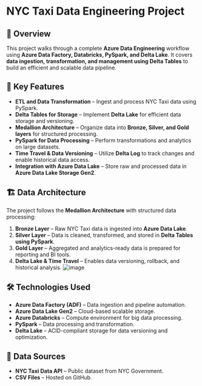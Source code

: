# NYC Taxi Data Engineering Project

## 🚀 Overview
This project walks through a complete **Azure Data Engineering** workflow using **Azure Data Factory, Databricks, PySpark, and Delta Lake**. It covers **data ingestion, transformation, and management using Delta Tables** to build an efficient and scalable data pipeline.

## 🔑 Key Features
- **ETL and Data Transformation** – Ingest and process NYC Taxi data using PySpark.
- **Delta Tables for Storage** – Implement **Delta Lake** for efficient data storage and versioning.
- **Medallion Architecture** – Organize data into **Bronze, Silver, and Gold layers** for structured processing.
- **PySpark for Data Processing** – Perform transformations and analytics on large datasets.
- **Time Travel & Data Versioning** – Utilize **Delta Log** to track changes and enable historical data access.
- **Integration with Azure Data Lake** – Store raw and processed data in **Azure Data Lake Storage Gen2**.

## 🏗️ Data Architecture
The project follows the **Medallion Architecture** with structured data processing:
1. **Bronze Layer** – Raw NYC Taxi data is ingested into **Azure Data Lake**.
2. **Silver Layer** – Data is cleaned, transformed, and stored in **Delta Tables using PySpark**.
3. **Gold Layer** – Aggregated and analytics-ready data is prepared for reporting and BI tools.
4. **Delta Lake & Time Travel** – Enables data versioning, rollback, and historical analysis.
![image](https://github.com/user-attachments/assets/7db228c5-0435-46c3-8b6b-1a590fdbfd1d)


## 🛠️ Technologies Used
- **Azure Data Factory (ADF)** – Data ingestion and pipeline automation.
- **Azure Data Lake Gen2** – Cloud-based scalable storage.
- **Azure Databricks** – Compute environment for big data processing.
- **PySpark** – Data processing and transformation.
- **Delta Lake** – ACID-compliant storage for data versioning and optimization.

## 📁 Data Sources
- **NYC Taxi Data API** – Public dataset from NYC Government.
- **CSV Files** – Hosted on GitHub.





